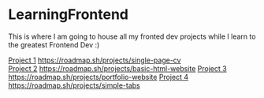 # LearningFrontend
This is where I am going to house all my fronted dev projects while I learn to the greatest Frontend Dev :)

[Project 1](https://github.com/kjardine00/LearningFrontend/blob/main/Project1-Resume/README.md) https://roadmap.sh/projects/single-page-cv  
[Project 2](https://github.com/kjardine00/LearningFrontend/blob/main/Project2-HTMLWebsite/README.md) https://roadmap.sh/projects/basic-html-website
[Project 3](https://github.com/kjardine00/LearningFrontend/tree/main/Project3-ResponsiveWebsite) https://roadmap.sh/projects/portfolio-website
[Project 4]() https://roadmap.sh/projects/simple-tabs